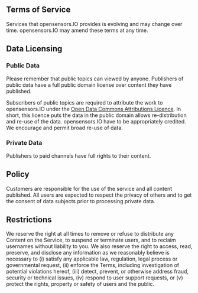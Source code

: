 ## Terms of Service

Services that opensensors.IO provides is evolving and may change
over time.  opensensors.IO may amend these terms at any time.

## Data Licensing

### Public Data
Please remember that public topics can viewed by anyone. Publishers
 of public data have a full public domain license over content they
 have published.

Subscribers of public topics are required to attribute the work
to opensensors.IO under the [Open Data Commons Attributions Licence](http://opendatacommons.org/licenses/cc-by-sa/). In
short, this licence puts the data in the public domain allows re-distribution and
re-use of the data.  opensensors.IO have to be appropriately credited. We encourage and permit broad re-use of data.

### Private Data
Publishers to paid channels have full rights to their content. 

## Policy

Customers are responsible for the use of the service and all content
published. All users are expected to respect the privacy of others and to
get the consent of data subjects prior to processing private data. 

## Restrictions

We reserve the right at all times to remove or refuse to distribute
any Content on the Service, to suspend or terminate users, and to
reclaim usernames without liability to you. We also reserve the right
to access, read, preserve, and disclose any information as we
reasonably believe is necessary to (i) satisfy any applicable law,
regulation, legal process or governmental request, (ii) enforce the
Terms, including investigation of potential violations hereof, (iii)
detect, prevent, or otherwise address fraud, security or technical
issues, (iv) respond to user support requests, or (v) protect the
rights, property or safety of users and the public.

